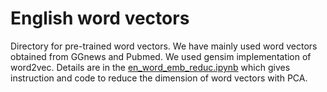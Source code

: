 # English word vectors

Directory for pre-trained word vectors. We have mainly used word vectors obtained from GGnews and Pubmed. We used gensim implementation of word2vec. Details are in the [en_word_emb_reduc.ipynb](https://github.com/strayMat/bio-medical_ner/tree/master/en_word_emb/en_word_emb_reduc.ipynb) which gives instruction and code to reduce the dimension of word vectors with PCA.  